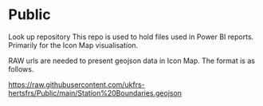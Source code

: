 # Public
Look up repository
This repo is used to hold files used in Power BI reports. Primarily for the Icon Map visualisation.

RAW urls are needed to present geojson data in Icon Map. The format is as follows.

https://raw.githubusercontent.com/ukfrs-hertsfrs/Public/main/Station%20Boundaries.geojson
